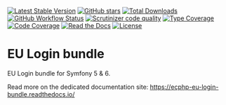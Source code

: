 [![Latest Stable Version](https://img.shields.io/packagist/v/ecphp/eu-login-bundle.svg?style=flat-square)](https://packagist.org/packages/ecphp/eu-login-bundle)
 [![GitHub stars](https://img.shields.io/github/stars/ecphp/eu-login-bundle.svg?style=flat-square)](https://packagist.org/packages/ecphp/eu-login-bundle)
 [![Total Downloads](https://img.shields.io/packagist/dt/ecphp/eu-login-bundle.svg?style=flat-square)](https://packagist.org/packages/ecphp/eu-login-bundle)
 [![GitHub Workflow Status](https://img.shields.io/github/workflow/status/ecphp/eu-login-bundle/Continuous%20Integration/master?style=flat-square)](https://github.com/ecphp/eu-login-bundle/actions)
 [![Scrutinizer code quality](https://img.shields.io/scrutinizer/quality/g/ecphp/eu-login-bundle/master.svg?style=flat-square)](https://scrutinizer-ci.com/g/ecphp/eu-login-bundle/?branch=master)
 [![Type Coverage](https://shepherd.dev/github/ecphp/eu-login-bundle/coverage.svg)](https://shepherd.dev/github/ecphp/eu-login-bundle)
 [![Code Coverage](https://img.shields.io/scrutinizer/coverage/g/ecphp/eu-login-bundle/master.svg?style=flat-square)](https://scrutinizer-ci.com/g/ecphp/eu-login-bundle/?branch=master)
 [![Read the Docs](https://img.shields.io/readthedocs/ecphp-eu-login-bundle?style=flat-square)](https://ecphp-eu-login-bundle.readthedocs.io/)
 [![License](https://img.shields.io/packagist/l/ecphp/eu-login-bundle.svg?style=flat-square)](https://packagist.org/packages/ecphp/eu-login-bundle)

# EU Login bundle

EU Login bundle for Symfony 5 & 6.

Read more on the dedicated documentation site: https://ecphp-eu-login-bundle.readthedocs.io/
